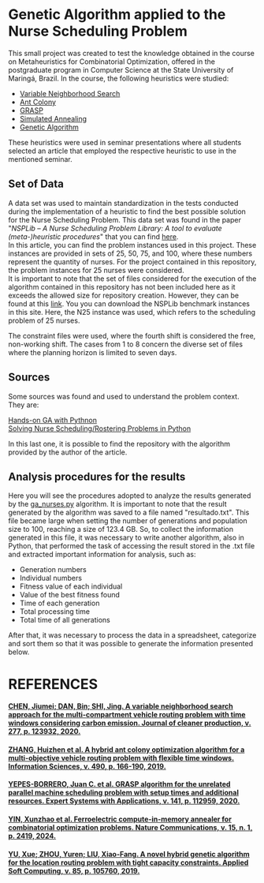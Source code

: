 # Genetic Algorithm applied to the Nurse Scheduling Problem

This small project was created to test the knowledge obtained in the course on Metaheuristics for Combinatorial Optimization, offered in the postgraduate program in Computer Science at the State University of Maringá, Brazil.
In the course, the following heuristics were studied:

* [Variable Neighborhood Search](#chen-jiumei-dan-bin-shi-jing-a-variable-neighborhood-search-approach-for-the-multi-compartment-vehicle-routing-problem-with-time-windows-considering-carbon-emission-journal-of-cleaner-production-v-277-p-123932-2020)
* [Ant Colony](#zhang-huizhen-et-al-a-hybrid-ant-colony-optimization-algorithm-for-a-multi-objective-vehicle-routing-problem-with-flexible-time-windows-information-sciences-v-490-p-166-190-2019)
* [GRASP](#yepes-borrero-juan-c-et-al-grasp-algorithm-for-the-unrelated-parallel-machine-scheduling-problem-with-setup-times-and-additional-resources-expert-systems-with-applications-v-141-p-112959-2020)
* [Simulated Annealing](#yin-xunzhao-et-al-ferroelectric-compute-in-memory-annealer-for-combinatorial-optimization-problems-nature-communications-v-15-n-1-p-2419-2024)
* [Genetic Algorithm](#yu-xue-zhou-yuren-liu-xiao-fang-a-novel-hybrid-genetic-algorithm-for-the-location-routing-problem-with-tight-capacity-constraints-applied-soft-computing-v-85-p-105760-2019)


These heuristics were used in seminar presentations where all students selected an article that employed the respective heuristic to use in the mentioned seminar.


## Set of Data

A data set was used to maintain standardization in the tests conducted during the implementation of a heuristic to find the best possible solution for the Nurse Scheduling Problem. This data set was found in the paper "*NSPLib – A Nurse Scheduling Problem Library: A tool to evaluate (meta-)heuristic procedures*" that you can find [here](https://www.projectmanagement.ugent.be/sites/default/files/files/nsp/PaperNSPLib.pdf).  
In this article, you can find the problem instances used in this project. These instances are provided in sets of 25, 50, 75, and 100, where these numbers represent the quantity of nurses. For the project contained in this repository, the problem instances for 25 nurses were considered.  
It is important to note that the set of files considered for the execution of the algorithm contained in this repository has not been included here as it exceeds the allowed size for repository creation. However, they can be found at this [link](https://www.projectmanagement.ugent.be/research/personnel_scheduling/nsp). You you can download the NSPLib benchmark instances in this site. 
Here, the N25 instance was used, which refers to the scheduling problem of 25 nurses.  

The constraint files were used, where the fourth shift is considered the free, non-working shift. The cases from 1 to 8 concern the diverse set of files where the planning horizon is limited to seven days.

## Sources

Some sources was found and used to understand the problem context. They are:

[Hands-on GA with Pythnon](https://github.com/PacktPublishing/Hands-On-Genetic-Algorithms-with-Python/blob/master/Chapter05/02-solve-nurses.py)  
[Solving Nurse Scheduling/Rostering Problems in Python](https://medium.com/@muafirathasnikt/solving-nurse-scheduling-rostering-problems-in-python-d44acc3ed74f)  

In this last one, it is possible to find the repository with the algorithm provided by the author of the article.


## Analysis procedures for the results

Here you will see the procedures adopted to analyze the results generated by the [ga_nurses.py](https://github.com/leonardossrocha/ga-nsp/blob/master/ga_nurses.py) algorithm. It is important to note that the result generated by the algorithm was saved to a file named "resultado.txt". This file became large when setting the number of generations and population size to 100, reaching a size of 123.4 GB. So, to collect the information generated in this file, it was necessary to write another algorithm, also in Python, that performed the task of accessing the result stored in the .txt file and extracted important information for analysis, such as:

* Generation numbers
* Individual numbers
* Fitness value of each individual
* Value of the best fitness found
* Time of each generation
* Total processing time
* Total time of all generations

After that, it was necessary to process the data in a spreadsheet, categorize and sort them so that it was possible to generate the information presented below.



# REFERENCES

#### [CHEN, Jiumei; DAN, Bin; SHI, Jing. A variable neighborhood search approach for the multi-compartment vehicle routing problem with time windows considering carbon emission. Journal of cleaner production, v. 277, p. 123932, 2020.](https://www.sciencedirect.com/science/article/abs/pii/S0959652620339779)

#### [ZHANG, Huizhen et al. A hybrid ant colony optimization algorithm for a multi-objective vehicle routing problem with flexible time windows. Information Sciences, v. 490, p. 166-190, 2019.](https://www.sciencedirect.com/science/article/abs/pii/S002002551632120X)

#### [YEPES-BORRERO, Juan C. et al. GRASP algorithm for the unrelated parallel machine scheduling problem with setup times and additional resources. Expert Systems with Applications, v. 141, p. 112959, 2020.](https://www.sciencedirect.com/science/article/abs/pii/S0957417419306773)

#### [YIN, Xunzhao et al. Ferroelectric compute-in-memory annealer for combinatorial optimization problems. Nature Communications, v. 15, n. 1, p. 2419, 2024.](https://www.nature.com/articles/s41467-024-46640-x)

#### [YU, Xue; ZHOU, Yuren; LIU, Xiao-Fang. A novel hybrid genetic algorithm for the location routing problem with tight capacity constraints. Applied Soft Computing, v. 85, p. 105760, 2019.](https://www.sciencedirect.com/science/article/abs/pii/S1568494619305411)


